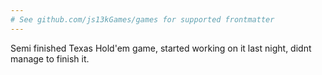 ```yaml
---
# See github.com/js13kGames/games for supported frontmatter
---
```

Semi finished Texas Hold'em game, started working on it last night, didnt manage to finish it.
